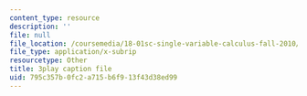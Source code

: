 ```yaml
---
content_type: resource
description: ''
file: null
file_location: /coursemedia/18-01sc-single-variable-calculus-fall-2010/795c357b0fc2a715b6f913f43d38ed99_twzGBqPeW0M.srt
file_type: application/x-subrip
resourcetype: Other
title: 3play caption file
uid: 795c357b-0fc2-a715-b6f9-13f43d38ed99
---
```

